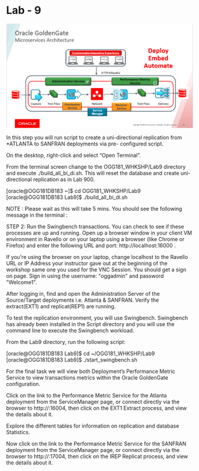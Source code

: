 # Lab - 9
 
![](./images/ggmicroservicesarchitecture.png)

In this step you will run script to create a uni-directional replication from *ATLANTA to SANFRAN deployments via pre- configured script.

On the desktop, right-click and select “Open Terminal”.

 

From the terminal screen change to the OGG181_WHKSHP/Lab9 directory and execute ./build_all_bi_di.sh. This will reset the database and create uni-directional replication as in Lab 900.

[oracle@OGG181DB183 ~]$ cd OGG181_WHKSHP/Lab9 [oracle@OGG181DB183 Lab9]$ ./build_all_bi_di.sh
 
NOTE : Please wait as this will take 5 mins. You should see the following message in the terminal :
 

STEP 2: Run the Swingbench transactions.
You can check to see if these processes are up and running. Open up a browser window in your client VM environment in Ravello or on your laptop using a browser (like Chrome or Firefox) and enter the following URL and port: http://localhost:16000  .

If you're using the browser on your laptop, change localhost to the Ravello URL or IP Address your instructor gave out at the beginning of the workshop same one you used for the VNC Session.
You should get a sign on page. Sign in using the username: "oggadmin" and password "Welcome1".
 

 

After logging in, find and open the Administration Server of the Source/Target deployments i.e. Atlanta & SANFRAN. Verify the extract(EXT1) and replicat(REP1) are running.

 
 

 

 

To test the replication environment, you will use Swingbench. Swingbench has already been installed in the Script directory and you will use the command line to execute the Swingbench workload.

From the Lab9 directory, run the following script:

[oracle@OGG181DB183 Lab9]$ cd ~/OGG181_WHKSHP/Lab9 [oracle@OGG181DB183 Lab9]$ ./start_swingbench.sh


For the final task we will view both Deployment’s Performance Metric Service to view transactions metrics within the Oracle GoldenGate  configuration.

Click on the link to the Performance Metric Service for the Atlanta deployment from the ServiceManager page, or connect directly via the browser to http://:16004, then click on the EXT1 Extract process, and view the details about it.
 

 

Explore the different tables for information on replication and database Statistics.

 
 

 

Now click on the link to the Performance Metric Service for the SANFRAN deployment from the ServiceManager page, or connect directly via the browser to http://:17004, then click on the IREP Replicat process, and view the details about it.

 
 

 
